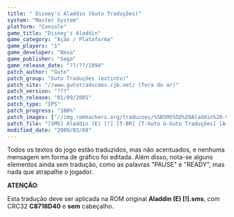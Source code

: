 ```yaml
---
title: " Disney's Aladdin (Guto Traduções)"
system: "Master System"
platform: "Console"
game_title: "Disney's Aladdin"
game_category: "Ação / Plataforma"
game_players: "1"
game_developer: "Nexa"
game_publisher: "Sega"
game_release_date: "??/??/1994"
patch_author: "Guto"
patch_group: "Guto Traduções (extinto)"
patch_site: "//www.gutotraducoes.cjb.net/ (fora do ar)"
patch_version: "???"
patch_release: "01/09/2005"
patch_type: "IPS"
patch_progress: "100%"
patch_images: ["//img.romhackers.org/traducoes/%5BSMS%5D%20Aladdin%20-%20Guto%20Tradu%C3%A7%C3%B5es%20-%201.png","//img.romhackers.org/traducoes/%5BSMS%5D%20Aladdin%20-%20Guto%20Tradu%C3%A7%C3%B5es%20-%202.png","//img.romhackers.org/traducoes/%5BSMS%5D%20Aladdin%20-%20Guto%20Tradu%C3%A7%C3%B5es%20-%203.png"]
patch_file: "[SMS] Aladdin (E) [!] [T-BR] [T-Guto G-Guto Traduções] [A-2005].zip"
modified_date: "2009/03/08"
---
```

Todos os textos do jogo estão traduzidos, mas não acentuados, e nenhuma mensagem em forma de gráfico foi editada. Além disso, nota-se alguns elementos ainda sem tradução, como as palavras "PAUSE" e "READY", mas nada que atrapalhe o jogador.

<b>ATENÇÃO</b>:

Esta tradução deve ser aplicada na ROM original <b>Aladdin (E) [!].sms</b>, com CRC32 <b>C8718D40</b> e <b>sem</b> cabeçalho.
